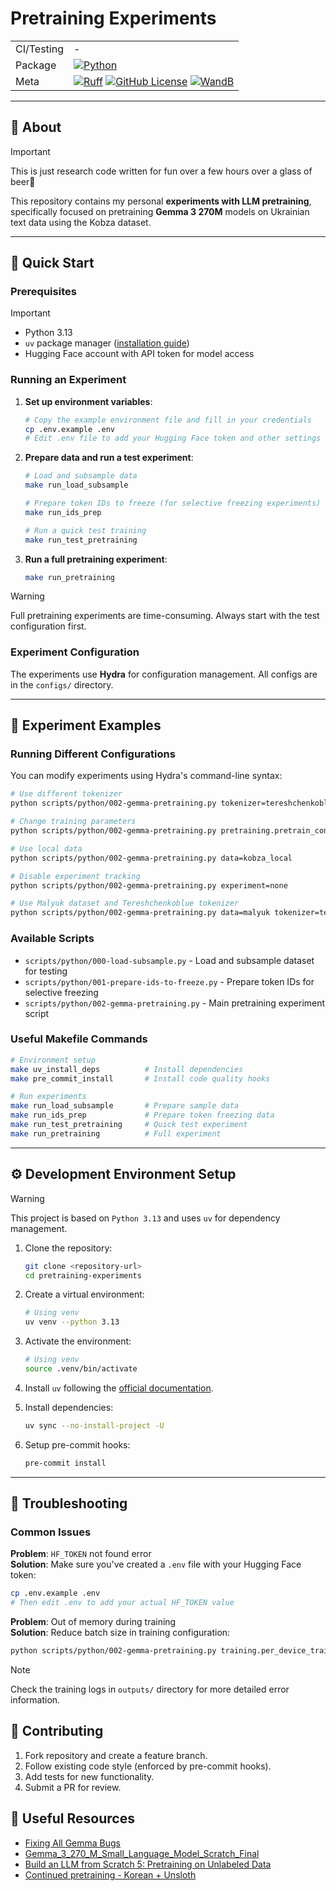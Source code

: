 # Pretraining Experiments

|            |                                                                                                                       |
| ---------- | --------------------------------------------------------------------------------------------------------------------- |
| CI/Testing | -                                                                                                                     |
| Package    | [![Python](https://img.shields.io/badge/python-3.13-blue.svg)](https://www.python.org/downloads/release/python-3113/) |
| Meta       | [![Ruff](https://img.shields.io/endpoint?url=https://raw.githubusercontent.com/astral-sh/ruff/main/assets/badge/v2.json)](https://github.com/astral-sh/ruff) [![GitHub License](https://img.shields.io/github/license/kryvokhyzha/pretraining-experiments)](https://github.com/kryvokhyzha/pretraining-experiments/blob/main/LICENSE) [![WandB](https://raw.githubusercontent.com/wandb/assets/main/wandb-github-badge-gradient.svg)](https://wandb.ai/site)      |

---

## 📖 About

> [!IMPORTANT]
> This is just research code written for fun over a few hours over a glass of beer🍻

This repository contains my personal **experiments with LLM pretraining**,
specifically focused on pretraining **Gemma 3 270M** models on Ukrainian text
data using the Kobza dataset.

---

## 🚀 Quick Start

### Prerequisites

> [!IMPORTANT]
>
> - Python 3.13
> - `uv` package manager
>   ([installation guide](https://docs.astral.sh/uv/getting-started/installation/))
> - Hugging Face account with API token for model access

### Running an Experiment

1. **Set up environment variables**:

   ```bash
   # Copy the example environment file and fill in your credentials
   cp .env.example .env
   # Edit .env file to add your Hugging Face token and other settings
   ```

2. **Prepare data and run a test experiment**:

   ```bash
   # Load and subsample data
   make run_load_subsample

   # Prepare token IDs to freeze (for selective freezing experiments)
   make run_ids_prep

   # Run a quick test training
   make run_test_pretraining
   ```

3. **Run a full pretraining experiment**:

   ```bash
   make run_pretraining
   ```

> [!WARNING]
> Full pretraining experiments are time-consuming. Always start with the test configuration first.

### Experiment Configuration

The experiments use **Hydra** for configuration management. All configs are in
the `configs/` directory.

---

## 🧪 Experiment Examples

### Running Different Configurations

You can modify experiments using Hydra's command-line syntax:

```bash
# Use different tokenizer
python scripts/python/002-gemma-pretraining.py tokenizer=tereshchenkoblue

# Change training parameters
python scripts/python/002-gemma-pretraining.py pretraining.pretrain_config.learning_rate=1e-4 pretraining.pretrain_config.per_device_train_batch_size=2

# Use local data
python scripts/python/002-gemma-pretraining.py data=kobza_local

# Disable experiment tracking
python scripts/python/002-gemma-pretraining.py experiment=none

# Use Malyuk dataset and Tereshchenkoblue tokenizer
python scripts/python/002-gemma-pretraining.py data=malyuk tokenizer=tereshchenkoblue
```

### Available Scripts

- `scripts/python/000-load-subsample.py` - Load and subsample dataset for
  testing
- `scripts/python/001-prepare-ids-to-freeze.py` - Prepare token IDs for
  selective freezing
- `scripts/python/002-gemma-pretraining.py` - Main pretraining experiment script

### Useful Makefile Commands

```bash
# Environment setup
make uv_install_deps          # Install dependencies
make pre_commit_install       # Install code quality hooks

# Run experiments
make run_load_subsample       # Prepare sample data
make run_ids_prep             # Prepare token freezing data
make run_test_pretraining     # Quick test experiment
make run_pretraining          # Full experiment
```

---

## ⚙️ Development Environment Setup

> [!WARNING]
> This project is based on `Python 3.13` and uses `uv` for dependency management.

1. Clone the repository:

   ```bash
   git clone <repository-url>
   cd pretraining-experiments
   ```

1. Create a virtual environment:

   ```bash
   # Using venv
   uv venv --python 3.13
   ```

1. Activate the environment:

   ```bash
   # Using venv
   source .venv/bin/activate
   ```

1. Install `uv` following the
   [official documentation](https://docs.astral.sh/uv/getting-started/installation/).

1. Install dependencies:

   ```bash
   uv sync --no-install-project -U
   ```

1. Setup pre-commit hooks:

   ```bash
   pre-commit install
   ```

---

## 🔧 Troubleshooting

### Common Issues

**Problem**: `HF_TOKEN` not found error  
**Solution**: Make sure you've created a `.env` file with your Hugging Face
token:

```bash
cp .env.example .env
# Then edit .env to add your actual HF_TOKEN value
```

**Problem**: Out of memory during training  
**Solution**: Reduce batch size in training configuration:

```bash
python scripts/python/002-gemma-pretraining.py training.per_device_train_batch_size=1
```

> [!NOTE]
> Check the training logs in `outputs/` directory for more detailed error information.

## 📝 Contributing

1. Fork repository and create a feature branch.
2. Follow existing code style (enforced by pre-commit hooks).
3. Add tests for new functionality.
4. Submit a PR for review.

## 📖 Useful Resources

- [Fixing All Gemma Bugs](https://unsloth.ai/blog/gemma-bugs)
- [Gemma_3_270_M_Small_Language_Model_Scratch_Final](https://colab.research.google.com/drive/1OHPQf3iM9RD9g2wZRTj7nf8fs3pgbnF4?usp=sharing)
- [Build an LLM from Scratch 5: Pretraining on Unlabeled Data](https://www.youtube.com/watch?v=Zar2TJv-sE0)
- [Continued pretraining - Korean + Unsloth](https://colab.research.google.com/drive/1tEd1FrOXWMnCU9UIvdYhs61tkxdMuKZu?usp=sharing#scrollTo=LjY75GoYUCB8)
